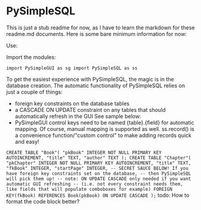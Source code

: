 # PySimpleSQL

This is just a stub readme for now, as I have to learn the markdown for these readme.md documents.  Here is some bare minimum information for now:

Use:

Import the modules:

`import PySimpleGUI as sg
import PySimpleSQL as ss`

To get the easiest experience with PySimpleSQL, the magic is in the database creation.
The automatic functionality of PySimpleSQL relies on just a couple of things:
- foreign key constraints on the database tables
- a CASCADE ON UPDATE constraint on any tables that should automatically refresh in the GUI
See sample below:
- PySimpleGUI control keys need to be named {table}.{field} for automatic mapping.  Of course, manual mapping is supported as well. ss.record() is a convenience function/"custom control" to make adding records quick and easy!


`CREATE TABLE "Book"(
    "pkBook" INTEGER NOT NULL PRIMARY KEY AUTOINCREMENT,
    "title" TEXT,
    "author" TEXT
);
CREATE TABLE "Chapter"(
    "pkChapter" INTEGER NOT NULL PRIMARY KEY AUTOINCREMENT,
    "title" TEXT,
    "fkBook" INTEGER,
    "startPage" INTEGER,
    -- SECRET SAUCE BELOW! If you have foreign key constraints set on the database,
    -- then PySimpleSQL will pick them up!
    -- note: ON UPDATE CASCADE only needed if you want automatic GUI refreshing
    -- (i.e. not every constraint needs them, like fields that will populate comboboxes for example)
    FOREIGN KEY(fkBook) REFERENCES Book(pkBook) ON UPDATE CASCADE
);`
todo: How to format the code block better?

